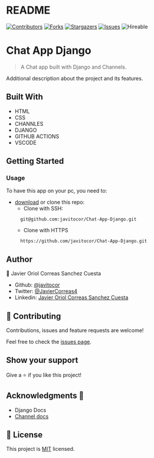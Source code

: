 # README
<!--
This README would normally document whatever steps are necessary to get the
application up and running.

Things you may want to c<!--
*** Thanks for checking out this README Template. If you have a suggestion that would
*** make this better, please fork the repo and create a pull request or simply open
*** an issue with the tag "enhancement".
*** Thanks again! Now go create something AMAZING! :D
-->

<!-- PROJECT SHIELDS -->
<!--
*** I'm using markdown "reference style" links for readability.
*** Reference links are enclosed in brackets [ ] instead of parentheses ( ).
*** See the bottom of this document for the declaration of the reference variables
*** for contributors-url, forks-url, etc. This is an optional, concise syntax you may use.
*** https://www.markdownguide.org/basic-syntax/#reference-style-links
-->
[![Contributors][contributors-shield]][contributors-url] 
[![Forks][forks-shield]][forks-url] 
[![Stargazers][stars-shield]][stars-url] 
[![Issues][issues-shield]][issues-url] 
![Hireable](https://cdn.rawgit.com/hiendv/hireable/master/styles/default/yes.svg) 

# Chat App Django

>  A Chat app built with Django and Channels.

Additional description about the project and its features.

## Built With

- HTML 
- CSS
- CHANNLES
- DJANGO
- GITHUB ACTIONS
- VSCODE

## Getting Started
### Usage
To have this app on your pc, you need to:
* [download](https://github.com/javitocor/Chat-App-Django/archive/main.zip) or clone this repo:
  - Clone with SSH:
  ```
    git@github.com:javitocor/Chat-App-Django.git
  ```
  - Clone with HTTPS
  ```
    https://github.com/javitocor/Chat-App-Django.git
  ```

## Author

👤 Javier Oriol Correas Sanchez Cuesta 
- Github: [@javitocor](https://github.com/javitocor) 
- Twitter: [@JavierCorreas4](https://twitter.com/JavierCorreas4) 
- Linkedin: [Javier Oriol Correas Sanchez Cuesta](https://www.linkedin.com/in/javier-correas-sanchez-cuesta-15289482/) 

## 🤝 Contributing

Contributions, issues and feature requests are welcome!

Feel free to check the [issues page](https://github.com/javitocor/Chat-App-Django/issues).

## Show your support

Give a ⭐️ if you like this project!

## Acknowledgments 🚀

- Django Docs
- [Channel docs](https://channels.readthedocs.io/en/stable/index.html)

## 📝 License

This project is [MIT](lic.url) licensed.

<!-- MARKDOWN LINKS & IMAGES -->
<!-- https://www.markdownguide.org/basic-syntax/#reference-style-links -->
[contributors-shield]: https://img.shields.io/github/contributors/javitocor/Chat-App-Django.svg?style=flat-square
[contributors-url]: https://github.com/javitocor/Chat-App-Django/graphs/contributors
[forks-shield]: https://img.shields.io/github/forks/javitocor/Chat-App-Django.svg?style=flat-square
[forks-url]: https://github.com/javitocor/Chat-App-Django/network/members
[stars-shield]: https://img.shields.io/github/stars/javitocor/Chat-App-Django.svg?style=flat-square
[stars-url]: https://github.com/javitocor/Chat-App-Django/stargazers
[issues-shield]: https://img.shields.io/github/issues/javitocor/Chat-App-Django.svg?style=flat-square
[issues-url]: https://github.com/javitocor/Chat-App-Django/issuesover:
